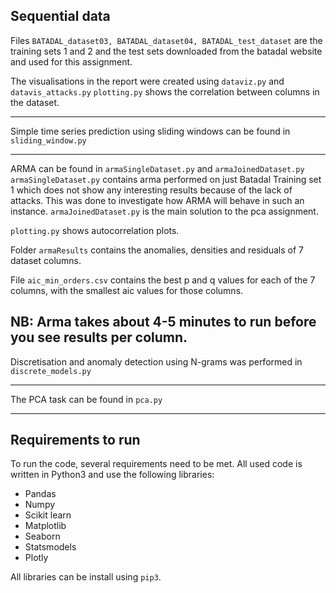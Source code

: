 Sequential data
---

Files ```BATADAL_dataset03, BATADAL_dataset04, BATADAL_test_dataset``` are the training
sets 1 and 2 and the test sets downloaded from the batadal website and used for this
assignment.

The visualisations in the report were created using ```dataviz.py``` and ```datavis_attacks.py```
```plotting.py``` shows the correlation between columns in the dataset.

---

Simple time series prediction using sliding windows can be found in ```sliding_window.py```

---

ARMA can be found in ```armaSingleDataset.py``` and ```armaJoinedDataset.py```
```armaSingleDataset.py``` contains arma performed on just Batadal Training set 1 which
does not show any interesting results because of the lack of attacks. This was done to
investigate how ARMA will behave in such an instance.
```armaJoinedDataset.py``` is the main solution to the pca assignment.

```plotting.py``` shows autocorrelation plots.

Folder ```armaResults``` contains the anomalies, densities and residuals of 7 dataset columns.

File ```aic_min_orders.csv``` contains the best p and q values for each of the 7 columns, with
the smallest aic values for those columns.

NB: Arma takes  about 4-5 minutes  to run before you see results per column.
---

Discretisation and anomaly detection using N-grams was performed in ```discrete_models.py```

---

The PCA task can be found in ```pca.py```

---

Requirements to run
---

To run the code, several requirements need to be met. All used code is written in Python3 and use the following libraries: 

- Pandas
- Numpy
- Scikit learn
- Matplotlib
- Seaborn
- Statsmodels
- Plotly

All libraries can be install using ```pip3```.

